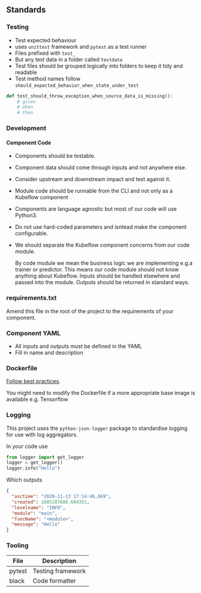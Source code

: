 ## Standards

### Testing

- Test expected behaviour
- uses `unittest` framework and `pytest` as a test runner
- Files prefixed with `test_`
- But any test data in a folder called `testdata`
- Test files should be grouped logically into folders to keep it tidy and readable
- Test method names follow `should_expected_behavior_when_state_under_test`

```py
def test_should_throw_exception_when_source_data_is_missing():
    # given
    # when
    # then

```

### Development

#### Component Code

- Components should be testable.
- Component data should come through inputs and not anywhere else.
- Consider upstream and downstream impact and test against it.
- Module code should be runnable from the CLI and not only as a Kubeflow component
- Components are language agnostic but most of our code will use Python3.
- Do not use hard-coded parameters and isntead make the component configurable.
- We should separate the Kubeflow component concerns from our code module.

  By code module we mean the business logic we are implementing e.g.a trainer or predictor. This means our code module should not know anything about Kubeflow. Inputs should be handled elsewhere and passed into the module. Outputs should be returned in standard ways.

### requirements.txt

Amend this file in the root of the project to the requirements of your component.

### Component YAML

- All inputs and outputs must be defined in the YAML
- Fill in name and description

### Dockerfile

[Follow best practices](https://docs.docker.com/develop/develop-images/dockerfile_best-practices).

You might need to modify the Dockerfile if a more appropriate base image is available e.g. Tensorflow

### Logging

This project uses the `python-json-logger` package to standardise logging for use with log aggregators.

In your code use

```py
from logger import get_logger
logger = get_logger()
logger.info("Hello")
```

Which outputs

```json
{
  "asctime": "2020-11-13 17:14:46,669",
  "created": 1605287686.669351,
  "levelname": "INFO",
  "module": "main",
  "funcName": "<module>",
  "message": "Hello"
}
```

### Tooling

| File   | Description       |
| ------ | ----------------- |
| pytest | Testing framework |
| black  | Code formatter    |
